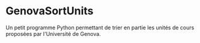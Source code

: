 # GenovaSortUnits
Un petit programme Python permettant de trier en partie les unités de cours proposées par l'Université de Genova.

